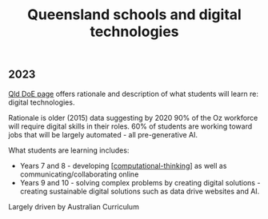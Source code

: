 ﻿---
title: Queensland schools and digital technologies
---
## 2023

[Qld DoE page](https://education.qld.gov.au/curriculum/stages-of-schooling/stem/technology) offers rationale and description of what students will learn re: digital technologies.

Rationale is older (2015) data suggesting by 2020 90% of the Oz workforce will require digital skills in their roles. 60% of students are working toward jobs that will be largely automated - all pre-generative AI.

What students are learning includes:

- Years 7 and 8 - developing [[computational-thinking]] as well as communicating/collaborating online
- Years 9 and 10 - solving complex problems by creating digital solutions - creating sustainable digital solutions such as data drive websites and AI.

Largely driven by Australian Curriculum



[//begin]: # "Autogenerated link references for markdown compatibility"
[computational-thinking]: ../../computing/computational-thinking "Computational thinking"
[//end]: # "Autogenerated link references"